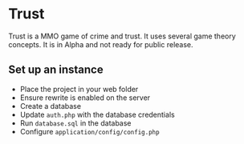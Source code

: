 <h1>Trust</h1>

<p>Trust is a MMO game of crime and trust. It uses several game theory concepts. It is in Alpha and not ready for public release.</p>

<h2>Set up an instance</h2>

<ul>
	<li>Place the project in your web folder</li>
	<li>Ensure rewrite is enabled on the server</li>
	<li>Create a database</li>
	<li>Update <code>auth.php</code> with the database credentials</li>
	<li>Run <code>database.sql</code> in the database</li>
	<li>Configure <code>application/config/config.php</code></li>
</ul>
